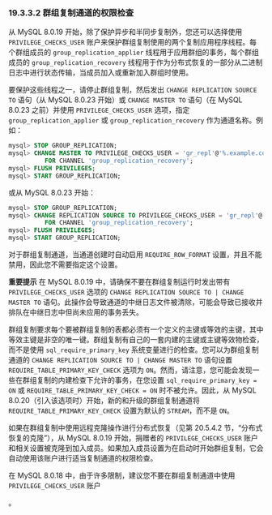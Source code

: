 ### 19.3.3.2 群组复制通道的权限检查

从 MySQL 8.0.19 开始，除了保护异步和半同步复制外，您还可以选择使用 `PRIVILEGE_CHECKS_USER` 账户来保护群组复制使用的两个复制应用程序线程。每个群组成员的 `group_replication_applier` 线程用于应用群组的事务，每个群组成员的 `group_replication_recovery` 线程用于作为分布式恢复的一部分从二进制日志中进行状态传输，当成员加入或重新加入群组时使用。

要保护这些线程之一，请停止群组复制，然后发出 `CHANGE REPLICATION SOURCE TO` 语句（从 MySQL 8.0.23 开始）或 `CHANGE MASTER TO` 语句（在 MySQL 8.0.23 之前）并使用 `PRIVILEGE_CHECKS_USER` 选项，指定 `group_replication_applier` 或 `group_replication_recovery` 作为通道名称。例如：

```sql
mysql> STOP GROUP_REPLICATION;
mysql> CHANGE MASTER TO PRIVILEGE_CHECKS_USER = 'gr_repl'@'%.example.com' 
          FOR CHANNEL 'group_replication_recovery';
mysql> FLUSH PRIVILEGES;
mysql> START GROUP_REPLICATION;
```

或从 MySQL 8.0.23 开始：

```sql
mysql> STOP GROUP_REPLICATION;
mysql> CHANGE REPLICATION SOURCE TO PRIVILEGE_CHECKS_USER = 'gr_repl'@'%.example.com' 
          FOR CHANNEL 'group_replication_recovery';
mysql> FLUSH PRIVILEGES;
mysql> START GROUP_REPLICATION;
```

对于群组复制通道，当通道创建时自动启用 `REQUIRE_ROW_FORMAT` 设置，并且不能禁用，因此您不需要指定这个设置。

**重要提示**
在 MySQL 8.0.19 中，请确保不要在群组复制运行时发出带有 `PRIVILEGE_CHECKS_USER` 选项的 `CHANGE REPLICATION SOURCE TO | CHANGE MASTER TO` 语句。此操作会导致通道的中继日志文件被清除，可能会导致已接收并排队在中继日志中但尚未应用的事务丢失。

群组复制要求每个要被群组复制的表都必须有一个定义的主键或等效的主键，其中等效主键是非空的唯一键。群组复制有自己的一套内建的主键或主键等效物检查，而不是使用 `sql_require_primary_key` 系统变量进行的检查。您可以为群组复制通道的 `CHANGE REPLICATION SOURCE TO | CHANGE MASTER TO` 语句设置 `REQUIRE_TABLE_PRIMARY_KEY_CHECK` 选项为 `ON`。然而，请注意，您可能会发现一些在群组复制的内建检查下允许的事务，在您设置 `sql_require_primary_key = ON` 或 `REQUIRE_TABLE_PRIMARY_KEY_CHECK = ON` 时不被允许。因此，从 MySQL 8.0.20（引入该选项时）开始，新的和升级的群组复制通道将 `REQUIRE_TABLE_PRIMARY_KEY_CHECK` 设置为默认的 `STREAM`，而不是 `ON`。

如果在群组复制中使用远程克隆操作进行分布式恢复（见第 20.5.4.2 节，“分布式恢复的克隆”），从 MySQL 8.0.19 开始，捐赠者的 `PRIVILEGE_CHECKS_USER` 账户和相关设置被克隆到加入成员。如果加入成员设置为在启动时开始群组复制，它会自动使用该账户进行适当复制通道的权限检查。

在 MySQL 8.0.18 中，由于许多限制，建议您不要在群组复制通道中使用 `PRIVILEGE_CHECKS_USER` 账户

。